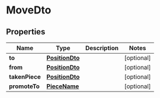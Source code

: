 
# MoveDto

## Properties
Name | Type | Description | Notes
------------ | ------------- | ------------- | -------------
**to** | [**PositionDto**](PositionDto.md) |  |  [optional]
**from** | [**PositionDto**](PositionDto.md) |  |  [optional]
**takenPiece** | [**PositionDto**](PositionDto.md) |  |  [optional]
**promoteTo** | [**PieceName**](PieceName.md) |  |  [optional]



